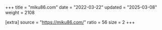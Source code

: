 +++
title = "miku86.com"
date = "2022-03-22"
updated = "2025-03-08"
weight = 2108

[extra]
source = "https://miku86.com/"
ratio = 56
size = 2
+++
